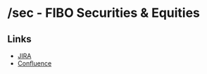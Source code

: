 # /sec - FIBO Securities & Equities

## Links

- [JIRA](https://jira.edmcouncil.org/browse/SEC)
- [Confluence](https://wiki.edmcouncil.org/display/SEC)
